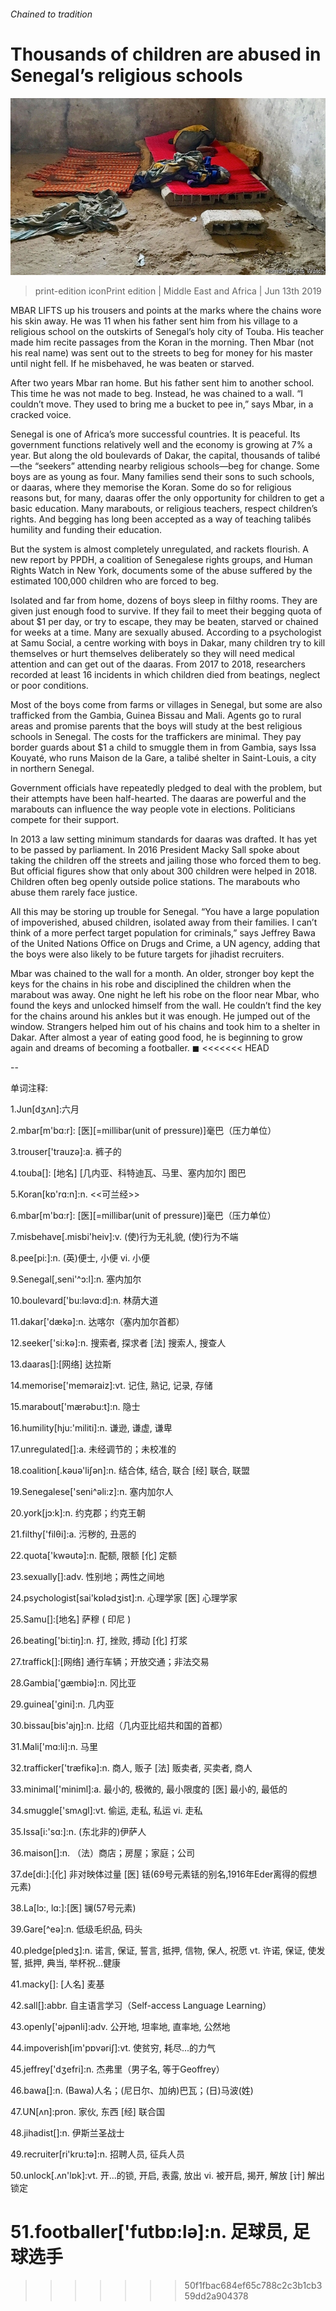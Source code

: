 ###### Chained to tradition

# Thousands of children are abused in Senegal’s religious schools 

![image](images/20190615_map004.jpg) 

> print-edition iconPrint edition | Middle East and Africa | Jun 13th 2019 

MBAR LIFTS up his trousers and points at the marks where the chains wore his skin away. He was 11 when his father sent him from his village to a religious school on the outskirts of Senegal’s holy city of Touba. His teacher made him recite passages from the Koran in the morning. Then Mbar (not his real name) was sent out to the streets to beg for money for his master until night fell. If he misbehaved, he was beaten or starved. 

After two years Mbar ran home. But his father sent him to another school. This time he was not made to beg. Instead, he was chained to a wall. “I couldn’t move. They used to bring me a bucket to pee in,” says Mbar, in a cracked voice. 

Senegal is one of Africa’s more successful countries. It is peaceful. Its government functions relatively well and the economy is growing at 7% a year. But along the old boulevards of Dakar, the capital, thousands of talibé—the “seekers” attending nearby religious schools—beg for change. Some boys are as young as four. Many families send their sons to such schools, or daaras, where they memorise the Koran. Some do so for religious reasons but, for many, daaras offer the only opportunity for children to get a basic education. Many marabouts, or religious teachers, respect children’s rights. And begging has long been accepted as a way of teaching talibés humility and funding their education. 

But the system is almost completely unregulated, and rackets flourish. A new report by PPDH, a coalition of Senegalese rights groups, and Human Rights Watch in New York, documents some of the abuse suffered by the estimated 100,000 children who are forced to beg. 

Isolated and far from home, dozens of boys sleep in filthy rooms. They are given just enough food to survive. If they fail to meet their begging quota of about $1 per day, or try to escape, they may be beaten, starved or chained for weeks at a time. Many are sexually abused. According to a psychologist at Samu Social, a centre working with boys in Dakar, many children try to kill themselves or hurt themselves deliberately so they will need medical attention and can get out of the daaras. From 2017 to 2018, researchers recorded at least 16 incidents in which children died from beatings, neglect or poor conditions. 

Most of the boys come from farms or villages in Senegal, but some are also trafficked from the Gambia, Guinea Bissau and Mali. Agents go to rural areas and promise parents that the boys will study at the best religious schools in Senegal. The costs for the traffickers are minimal. They pay border guards about $1 a child to smuggle them in from Gambia, says Issa Kouyaté, who runs Maison de la Gare, a talibé shelter in Saint-Louis, a city in northern Senegal. 

Government officials have repeatedly pledged to deal with the problem, but their attempts have been half-hearted. The daaras are powerful and the marabouts can influence the way people vote in elections. Politicians compete for their support. 

In 2013 a law setting minimum standards for daaras was drafted. It has yet to be passed by parliament. In 2016 President Macky Sall spoke about taking the children off the streets and jailing those who forced them to beg. But official figures show that only about 300 children were helped in 2018. Children often beg openly outside police stations. The marabouts who abuse them rarely face justice. 

All this may be storing up trouble for Senegal. “You have a large population of impoverished, abused children, isolated away from their families. I can’t think of a more perfect target population for criminals,” says Jeffrey Bawa of the United Nations Office on Drugs and Crime, a UN agency, adding that the boys were also likely to be future targets for jihadist recruiters. 

Mbar was chained to the wall for a month. An older, stronger boy kept the keys for the chains in his robe and disciplined the children when the marabout was away. One night he left his robe on the floor near Mbar, who found the keys and unlocked himself from the wall. He couldn’t find the key for the chains around his ankles but it was enough. He jumped out of the window. Strangers helped him out of his chains and took him to a shelter in Dakar. After almost a year of eating good food, he is beginning to grow again and dreams of becoming a footballer. ◼ 
<<<<<<< HEAD

-- 

 单词注释:

1.Jun[dʒʌn]:六月 

2.mbar[m'bɑ:r]: [医][=millibar(unit of pressure)]毫巴（压力单位） 

3.trouser['trauzә]:a. 裤子的 

4.touba[]: [地名] [几内亚、科特迪瓦、马里、塞内加尔] 图巴 

5.Koran[kɒ'rɑ:n]:n. <<可兰经>> 

6.mbar[m'bɑ:r]: [医][=millibar(unit of pressure)]毫巴（压力单位） 

7.misbehave[.misbi'heiv]:v. (使)行为无礼貌, (使)行为不端 

8.pee[pi:]:n. (英)便士, 小便 vi. 小便 

9.Senegal[,seni'^ɔ:l]:n. 塞内加尔 

10.boulevard['bu:lәvɑ:d]:n. 林荫大道 

11.dakar['dækә]:n. 达喀尔（塞内加尔首都） 

12.seeker['si:kә]:n. 搜索者, 探求者 [法] 搜索人, 搜查人 

13.daaras[]:[网络] 达拉斯 

14.memorise['meməraiz]:vt. 记住, 熟记, 记录, 存储 

15.marabout['mærәbu:t]:n. 隐士 

16.humility[hju:'militi]:n. 谦逊, 谦虚, 谦卑 

17.unregulated[]:a. 未经调节的；未校准的 

18.coalition[.kәuә'liʃәn]:n. 结合体, 结合, 联合 [经] 联合, 联盟 

19.Senegalese['seni^әli:z]:n. 塞内加尔人 

20.york[jɔ:k]:n. 约克郡；约克王朝 

21.filthy['filθi]:a. 污秽的, 丑恶的 

22.quota['kwәutә]:n. 配额, 限额 [化] 定额 

23.sexually[]:adv. 性别地；两性之间地 

24.psychologist[sai'kɒlәdʒist]:n. 心理学家 [医] 心理学家 

25.Samu[]:[地名] 萨穆 ( 印尼 ) 

26.beating['bi:tiŋ]:n. 打, 挫败, 搏动 [化] 打浆 

27.traffick[]:[网络] 通行车辆；开放交通；非法交易 

28.Gambia['gæmbiә]:n. 冈比亚 

29.guinea['gini]:n. 几内亚 

30.bissau[bis'ajŋ]:n. 比绍（几内亚比绍共和国的首都） 

31.Mali['mɑ:li]:n. 马里 

32.trafficker['træfikә]:n. 商人, 贩子 [法] 贩卖者, 买卖者, 商人 

33.minimal['miniml]:a. 最小的, 极微的, 最小限度的 [医] 最小的, 最低的 

34.smuggle['smʌgl]:vt. 偷运, 走私, 私运 vi. 走私 

35.Issa[i:'sɑ:]:n. (东北非的)伊萨人 

36.maison[]:n. （法）商店；房屋；家庭；公司 

37.de[di:]:[化] 非对映体过量 [医] 铥(69号元素铥的别名,1916年Eder离得的假想元素) 

38.La[lɔ:, lɑ:]:[医] 镧(57号元素) 

39.Gare[^eә]:n. 低级毛织品, 码头 

40.pledge[pledʒ]:n. 诺言, 保证, 誓言, 抵押, 信物, 保人, 祝愿 vt. 许诺, 保证, 使发誓, 抵押, 典当, 举杯祝...健康 

41.macky[]: [人名] 麦基 

42.sall[]:abbr. 自主语言学习（Self-access Language Learning） 

43.openly['әjpәnli]:adv. 公开地, 坦率地, 直率地, 公然地 

44.impoverish[im'pɒvәriʃ]:vt. 使贫穷, 耗尽...的力气 

45.jeffrey['dʒefri]:n. 杰弗里（男子名, 等于Geoffrey） 

46.bawa[]:n. (Bawa)人名；(尼日尔、加纳)巴瓦；(日)马波(姓) 

47.UN[ʌn]:pron. 家伙, 东西 [经] 联合国 

48.jihadist[]:n. 伊斯兰圣战士 

49.recruiter[ri'kru:tә]:n. 招聘人员, 征兵人员 

50.unlock[.ʌn'lɒk]:vt. 开...的锁, 开启, 表露, 放出 vi. 被开启, 揭开, 解放 [计] 解出锁定 

51.footballer['futbɒ:lә]:n. 足球员, 足球选手 
=======
>>>>>>> 50f1fbac684ef65c788c2c3b1cb359dd2a904378

